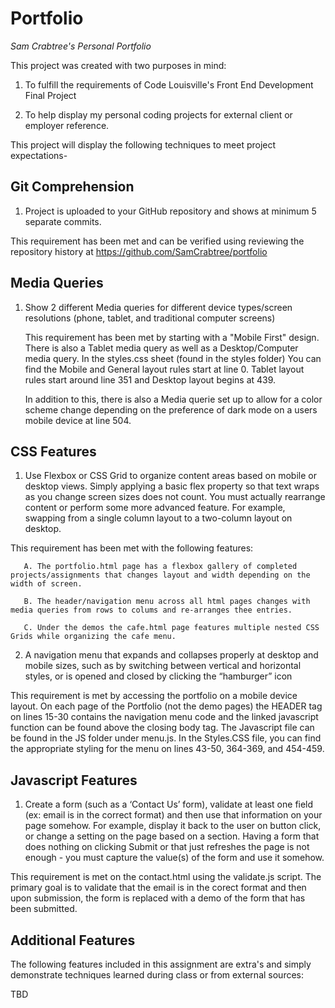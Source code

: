 # Portfolio

*Sam Crabtree's Personal Portfolio*

This project was created with two purposes in mind: 

1. To fulfill the requirements of Code Louisville's Front End Development Final Project

2. To help display my personal coding projects for external client or employer reference. 


This project will display the following techniques to meet project expectations-

## Git Comprehension
1. Project is uploaded to your GitHub repository and shows at minimum 5 separate commits.

  This requirement has been met and can be verified using reviewing the repository history at https://github.com/SamCrabtree/portfolio 

## Media Queries

1. Show 2 different Media queries for different device types/screen resolutions (phone, tablet, and traditional computer screens) 
    
    This requirement has been met by starting with a "Mobile First" design. There is also a Tablet media query as well as a Desktop/Computer media query. In the styles.css sheet (found in the styles folder) You can find the Mobile and General layout rules start at line 0. Tablet layout rules start around line 351 and Desktop layout begins at 439. 
    
    In addition to this, there is also a Media querie set up to allow for a color scheme change depending on the preference of dark mode on a users mobile device at line 504.  

## CSS Features

1. Use Flexbox or CSS Grid to organize content areas based on mobile or desktop views. Simply applying a basic flex property so that text wraps as you change screen sizes does not count. You must actually rearrange content or perform some more advanced feature. For example, swapping from a single column layout to a two-column layout on desktop.
 
  This requirement has been met with the following features:
      
       A. The portfolio.html page has a flexbox gallery of completed projects/assignments that changes layout and width depending on the width of screen.
      
       B. The header/navigation menu across all html pages changes with media queries from rows to colums and re-arranges thee entries.

       C. Under the demos the cafe.html page features multiple nested CSS Grids while organizing the cafe menu. 

2. A navigation menu that expands and collapses properly at desktop and mobile sizes, such as by switching between vertical and horizontal styles, or is opened and closed by clicking the “hamburger” icon

  This requirement is met by accessing the portfolio on a mobile device layout. On each page of the Portfolio (not the demo pages) the HEADER tag on lines 15-30 contains the navigation menu code and the linked javascript function can be found above the closing body tag. The Javascript file can be found in the JS folder under menu.js. In the Styles.CSS file, you can find the appropriate styling for the menu on lines 43-50, 364-369, and 454-459.

## Javascript Features

1. Create a form (such as a ‘Contact Us’ form), validate at least one field (ex: email is in the correct format) and then use that information on your page somehow. For example, display it back to the user on button click, or change a setting on the page based on a section. Having a form that does nothing on clicking Submit or that just refreshes the page is not enough - you must capture the value(s) of the form and use it somehow.

  This requirement is met on the contact.html using the validate.js script. The primary goal is to validate that the email is in the corect format and then upon submission, the form is replaced with a demo of the form that has been submitted. 



## Additional Features 

The following features included in this assignment are extra's and simply demonstrate techniques learned during class or from external sources:

TBD


